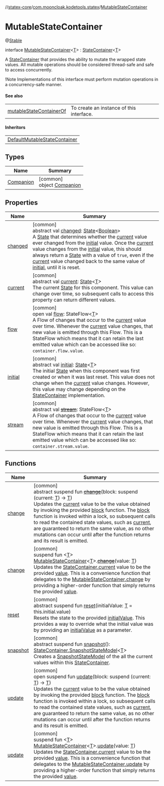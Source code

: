 //[statex-core](../../../index.md)/[com.mooncloak.kodetools.statex](../index.md)/[MutableStateContainer](index.md)

# MutableStateContainer

@[Stable](https://developer.android.com/reference/kotlin/androidx/compose/runtime/Stable.html)

interface [MutableStateContainer](index.md)&lt;[T](index.md)&gt; : [StateContainer](../-state-container/index.md)&lt;[T](index.md)&gt; 

A [StateContainer](../-state-container/index.md) that provides the ability to mutate the wrapped state values. All mutable operations should be considered thread-safe and safe to access concurrently.

!Note Implementations of this interface must perform mutation operations in a concurrency-safe manner.

#### See also

| | |
|---|---|
| [mutableStateContainerOf](../mutable-state-container-of.md) | To create an instance of this interface. |

#### Inheritors

| |
|---|
| [DefaultMutableStateContainer](../-default-mutable-state-container/index.md) |

## Types

| Name | Summary |
|---|---|
| [Companion](-companion/index.md) | [common]<br>object [Companion](-companion/index.md) |

## Properties

| Name | Summary |
|---|---|
| [changed](../-state-container/changed.md) | [common]<br>abstract val [changed](../-state-container/changed.md): [State](https://developer.android.com/reference/kotlin/androidx/compose/runtime/State.html)&lt;[Boolean](https://kotlinlang.org/api/latest/jvm/stdlib/kotlin/-boolean/index.html)&gt;<br>A [State](https://developer.android.com/reference/kotlin/androidx/compose/runtime/State.html) that determines whether the [current](../-state-container/current.md) value ever changed from the [initial](../-state-container/initial.md) value. Once the [current](../-state-container/current.md) value changes from the [initial](../-state-container/initial.md) value, this should always return a [State](https://developer.android.com/reference/kotlin/androidx/compose/runtime/State.html) with a value of `true`, even if the [current](../-state-container/current.md) value changed back to the same value of [initial](../-state-container/initial.md), until it is reset. |
| [current](../-state-container/current.md) | [common]<br>abstract val [current](../-state-container/current.md): [State](https://developer.android.com/reference/kotlin/androidx/compose/runtime/State.html)&lt;[T](index.md)&gt;<br>The current [State](https://developer.android.com/reference/kotlin/androidx/compose/runtime/State.html) for this component. This value can change over time, so subsequent calls to access this property can return different values. |
| [flow](../-state-container/flow.md) | [common]<br>open val [flow](../-state-container/flow.md): StateFlow&lt;[T](index.md)&gt;<br>A Flow of changes that occur to the [current](../-state-container/current.md) value over time. Whenever the [current](https://developer.android.com/reference/kotlin/androidx/compose/runtime/State.html) value changes, that new value is emitted through this Flow. This is a StateFlow which means that it can retain the last emitted value which can be accessed like so: `container.flow.value`. |
| [initial](../-state-container/initial.md) | [common]<br>abstract val [initial](../-state-container/initial.md): [State](https://developer.android.com/reference/kotlin/androidx/compose/runtime/State.html)&lt;[T](index.md)&gt;<br>The initial [State](https://developer.android.com/reference/kotlin/androidx/compose/runtime/State.html) when this component was first created or when it was last reset. This value does not change when the [current](../-state-container/current.md) value changes. However, this value may change depending on the [StateContainer](../-state-container/index.md) implementation. |
| [stream](../-state-container/stream.md) | [common]<br>abstract val [~~stream~~](../-state-container/stream.md): StateFlow&lt;[T](index.md)&gt;<br>A Flow of changes that occur to the [current](../-state-container/current.md) value over time. Whenever the [current](https://developer.android.com/reference/kotlin/androidx/compose/runtime/State.html) value changes, that new value is emitted through this Flow. This is a StateFlow which means that it can retain the last emitted value which can be accessed like so: `container.stream.value`. |

## Functions

| Name | Summary |
|---|---|
| [change](change.md) | [common]<br>abstract suspend fun [~~change~~](change.md)(block: suspend (current: [T](index.md)) -&gt; [T](index.md))<br>Updates the [current](../../../../statex-core/com.mooncloak.kodetools.statex/-mutable-state-container/current.md) value to be the value obtained by invoking the provided [block](change.md) function. The [block](change.md) function is invoked within a lock, so subsequent calls to read the contained state values, such as [current](../../../../statex-core/com.mooncloak.kodetools.statex/-mutable-state-container/current.md), are guaranteed to return the same value, as no other mutations can occur until after the function returns and its result is emitted. |
| [change](../change.md) | [common]<br>suspend fun &lt;[T](../change.md)&gt; [MutableStateContainer](index.md)&lt;[T](../change.md)&gt;.[~~change~~](../change.md)(value: [T](../change.md))<br>Updates the [StateContainer.current](../-state-container/current.md) value to be the provided [value](../change.md). This is a convenience function that delegates to the [MutableStateContainer.change](change.md) by providing a higher-order function that simply returns the provided [value](../change.md). |
| [reset](reset.md) | [common]<br>abstract suspend fun [reset](reset.md)(initialValue: [T](index.md) = this.initial.value)<br>Resets the state to the provided [initialValue](reset.md). This provides a way to override what the initial value was by providing an [initialValue](reset.md) as a parameter. |
| [snapshot](../-state-container/snapshot.md) | [common]<br>abstract suspend fun [snapshot](../-state-container/snapshot.md)(): [StateContainer.SnapshotStateModel](../-state-container/-snapshot-state-model/index.md)&lt;[T](index.md)&gt;<br>Creates a [SnapshotStateModel](../-state-container/-snapshot-state-model/index.md) of the all the current values within this [StateContainer](../-state-container/index.md). |
| [update](update.md) | [common]<br>open suspend fun [update](update.md)(block: suspend (current: [T](index.md)) -&gt; [T](index.md))<br>Updates the [current](../../../../statex-core/com.mooncloak.kodetools.statex/-mutable-state-container/current.md) value to be the value obtained by invoking the provided [block](update.md) function. The [block](update.md) function is invoked within a lock, so subsequent calls to read the contained state values, such as [current](../../../../statex-core/com.mooncloak.kodetools.statex/-mutable-state-container/current.md), are guaranteed to return the same value, as no other mutations can occur until after the function returns and its result is emitted. |
| [update](../update.md) | [common]<br>suspend fun &lt;[T](../update.md)&gt; [MutableStateContainer](index.md)&lt;[T](../update.md)&gt;.[update](../update.md)(value: [T](../update.md))<br>Updates the [StateContainer.current](../-state-container/current.md) value to be the provided [value](../update.md). This is a convenience function that delegates to the [MutableStateContainer.update](update.md) by providing a higher-order function that simply returns the provided [value](../update.md). |
